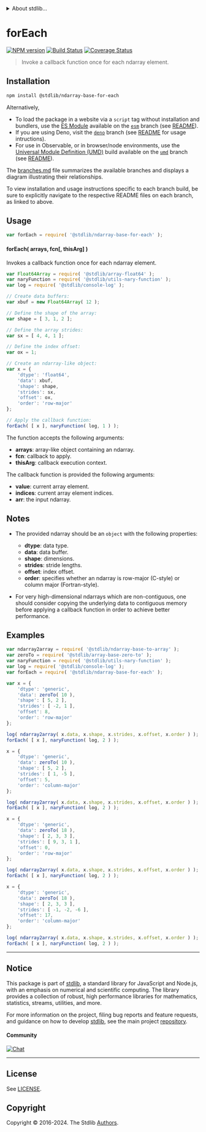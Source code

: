 <!--

@license Apache-2.0

Copyright (c) 2024 The Stdlib Authors.

Licensed under the Apache License, Version 2.0 (the "License");
you may not use this file except in compliance with the License.
You may obtain a copy of the License at

   http://www.apache.org/licenses/LICENSE-2.0

Unless required by applicable law or agreed to in writing, software
distributed under the License is distributed on an "AS IS" BASIS,
WITHOUT WARRANTIES OR CONDITIONS OF ANY KIND, either express or implied.
See the License for the specific language governing permissions and
limitations under the License.

-->


<details>
  <summary>
    About stdlib...
  </summary>
  <p>We believe in a future in which the web is a preferred environment for numerical computation. To help realize this future, we've built stdlib. stdlib is a standard library, with an emphasis on numerical and scientific computation, written in JavaScript (and C) for execution in browsers and in Node.js.</p>
  <p>The library is fully decomposable, being architected in such a way that you can swap out and mix and match APIs and functionality to cater to your exact preferences and use cases.</p>
  <p>When you use stdlib, you can be absolutely certain that you are using the most thorough, rigorous, well-written, studied, documented, tested, measured, and high-quality code out there.</p>
  <p>To join us in bringing numerical computing to the web, get started by checking us out on <a href="https://github.com/stdlib-js/stdlib">GitHub</a>, and please consider <a href="https://opencollective.com/stdlib">financially supporting stdlib</a>. We greatly appreciate your continued support!</p>
</details>

# forEach

[![NPM version][npm-image]][npm-url] [![Build Status][test-image]][test-url] [![Coverage Status][coverage-image]][coverage-url] <!-- [![dependencies][dependencies-image]][dependencies-url] -->

> Invoke a callback function once for each ndarray element.

<section class="intro">

</section>

<!-- /.intro -->

<section class="installation">

## Installation

```bash
npm install @stdlib/ndarray-base-for-each
```

Alternatively,

-   To load the package in a website via a `script` tag without installation and bundlers, use the [ES Module][es-module] available on the [`esm`][esm-url] branch (see [README][esm-readme]).
-   If you are using Deno, visit the [`deno`][deno-url] branch (see [README][deno-readme] for usage intructions).
-   For use in Observable, or in browser/node environments, use the [Universal Module Definition (UMD)][umd] build available on the [`umd`][umd-url] branch (see [README][umd-readme]).

The [branches.md][branches-url] file summarizes the available branches and displays a diagram illustrating their relationships.

To view installation and usage instructions specific to each branch build, be sure to explicitly navigate to the respective README files on each branch, as linked to above.

</section>

<section class="usage">

## Usage

```javascript
var forEach = require( '@stdlib/ndarray-base-for-each' );
```

#### forEach( arrays, fcn\[, thisArg] )

Invokes a callback function once for each ndarray element.

```javascript
var Float64Array = require( '@stdlib/array-float64' );
var naryFunction = require( '@stdlib/utils-nary-function' );
var log = require( '@stdlib/console-log' );

// Create data buffers:
var xbuf = new Float64Array( 12 );

// Define the shape of the array:
var shape = [ 3, 1, 2 ];

// Define the array strides:
var sx = [ 4, 4, 1 ];

// Define the index offset:
var ox = 1;

// Create an ndarray-like object:
var x = {
    'dtype': 'float64',
    'data': xbuf,
    'shape': shape,
    'strides': sx,
    'offset': ox,
    'order': 'row-major'
};

// Apply the callback function:
forEach( [ x ], naryFunction( log, 1 ) );
```

The function accepts the following arguments:

-   **arrays**: array-like object containing an ndarray.
-   **fcn**: callback to apply.
-   **thisArg**: callback execution context.

The callback function is provided the following arguments:

-   **value**: current array element.
-   **indices**: current array element indices.
-   **arr**: the input ndarray.

</section>

<!-- /.usage -->

<section class="notes">

## Notes

-   The provided ndarray should be an `object` with the following properties:

    -   **dtype**: data type.
    -   **data**: data buffer.
    -   **shape**: dimensions.
    -   **strides**: stride lengths.
    -   **offset**: index offset.
    -   **order**: specifies whether an ndarray is row-major (C-style) or column major (Fortran-style).

-   For very high-dimensional ndarrays which are non-contiguous, one should consider copying the underlying data to contiguous memory before applying a callback function in order to achieve better performance.

</section>

<!-- /.notes -->

<section class="examples">

## Examples

<!-- eslint no-undef: "error" -->

```javascript
var ndarray2array = require( '@stdlib/ndarray-base-to-array' );
var zeroTo = require( '@stdlib/array-base-zero-to' );
var naryFunction = require( '@stdlib/utils-nary-function' );
var log = require( '@stdlib/console-log' );
var forEach = require( '@stdlib/ndarray-base-for-each' );

var x = {
    'dtype': 'generic',
    'data': zeroTo( 10 ),
    'shape': [ 5, 2 ],
    'strides': [ -2, 1 ],
    'offset': 8,
    'order': 'row-major'
};

log( ndarray2array( x.data, x.shape, x.strides, x.offset, x.order ) );
forEach( [ x ], naryFunction( log, 2 ) );

x = {
    'dtype': 'generic',
    'data': zeroTo( 10 ),
    'shape': [ 5, 2 ],
    'strides': [ 1, -5 ],
    'offset': 5,
    'order': 'column-major'
};

log( ndarray2array( x.data, x.shape, x.strides, x.offset, x.order ) );
forEach( [ x ], naryFunction( log, 2 ) );

x = {
    'dtype': 'generic',
    'data': zeroTo( 18 ),
    'shape': [ 2, 3, 3 ],
    'strides': [ 9, 3, 1 ],
    'offset': 0,
    'order': 'row-major'
};

log( ndarray2array( x.data, x.shape, x.strides, x.offset, x.order ) );
forEach( [ x ], naryFunction( log, 2 ) );

x = {
    'dtype': 'generic',
    'data': zeroTo( 18 ),
    'shape': [ 2, 3, 3 ],
    'strides': [ -1, -2, -6 ],
    'offset': 17,
    'order': 'column-major'
};

log( ndarray2array( x.data, x.shape, x.strides, x.offset, x.order ) );
forEach( [ x ], naryFunction( log, 2 ) );
```

</section>

<!-- /.examples -->

<!-- Section for related `stdlib` packages. Do not manually edit this section, as it is automatically populated. -->

<section class="related">

</section>

<!-- /.related -->


<section class="main-repo" >

* * *

## Notice

This package is part of [stdlib][stdlib], a standard library for JavaScript and Node.js, with an emphasis on numerical and scientific computing. The library provides a collection of robust, high performance libraries for mathematics, statistics, streams, utilities, and more.

For more information on the project, filing bug reports and feature requests, and guidance on how to develop [stdlib][stdlib], see the main project [repository][stdlib].

#### Community

[![Chat][chat-image]][chat-url]

---

## License

See [LICENSE][stdlib-license].


## Copyright

Copyright &copy; 2016-2024. The Stdlib [Authors][stdlib-authors].

</section>

<!-- /.stdlib -->

<!-- Section for all links. Make sure to keep an empty line after the `section` element and another before the `/section` close. -->

<section class="links">

[npm-image]: http://img.shields.io/npm/v/@stdlib/ndarray-base-for-each.svg
[npm-url]: https://npmjs.org/package/@stdlib/ndarray-base-for-each

[test-image]: https://github.com/stdlib-js/ndarray-base-for-each/actions/workflows/test.yml/badge.svg?branch=v0.1.0
[test-url]: https://github.com/stdlib-js/ndarray-base-for-each/actions/workflows/test.yml?query=branch:v0.1.0

[coverage-image]: https://img.shields.io/codecov/c/github/stdlib-js/ndarray-base-for-each/main.svg
[coverage-url]: https://codecov.io/github/stdlib-js/ndarray-base-for-each?branch=main

<!--

[dependencies-image]: https://img.shields.io/david/stdlib-js/ndarray-base-for-each.svg
[dependencies-url]: https://david-dm.org/stdlib-js/ndarray-base-for-each/main

-->

[chat-image]: https://img.shields.io/gitter/room/stdlib-js/stdlib.svg
[chat-url]: https://app.gitter.im/#/room/#stdlib-js_stdlib:gitter.im

[stdlib]: https://github.com/stdlib-js/stdlib

[stdlib-authors]: https://github.com/stdlib-js/stdlib/graphs/contributors

[umd]: https://github.com/umdjs/umd
[es-module]: https://developer.mozilla.org/en-US/docs/Web/JavaScript/Guide/Modules

[deno-url]: https://github.com/stdlib-js/ndarray-base-for-each/tree/deno
[deno-readme]: https://github.com/stdlib-js/ndarray-base-for-each/blob/deno/README.md
[umd-url]: https://github.com/stdlib-js/ndarray-base-for-each/tree/umd
[umd-readme]: https://github.com/stdlib-js/ndarray-base-for-each/blob/umd/README.md
[esm-url]: https://github.com/stdlib-js/ndarray-base-for-each/tree/esm
[esm-readme]: https://github.com/stdlib-js/ndarray-base-for-each/blob/esm/README.md
[branches-url]: https://github.com/stdlib-js/ndarray-base-for-each/blob/main/branches.md

[stdlib-license]: https://raw.githubusercontent.com/stdlib-js/ndarray-base-for-each/main/LICENSE

<!-- <related-links> -->

<!-- </related-links> -->

</section>

<!-- /.links -->
